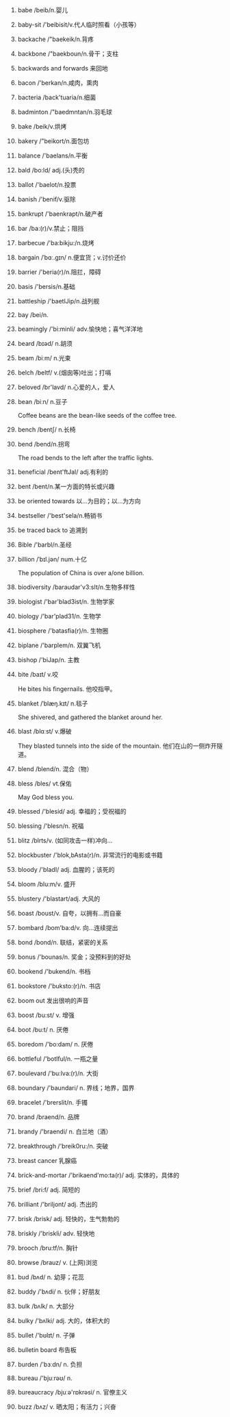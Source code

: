 1. babe /beib/n.婴儿
2. baby-sit /'beibisit/v.代人临时照看（小孩等）
3. backache /"baekeik/n.背疼
4. backbone /"baekboun/n.骨干；支柱
5. backwards and forwards 来回地
6. bacon /'berkan/n.咸肉，熏肉
7. bacteria /back'tuaria/n.细菌
8. badminton /"baedmntan/n.羽毛球
9. bake /beik/v.烘烤
10. bakery /"beikort/n.面包坊
11. balance /'baelans/n.平衡
12. bald /bo:ld/ adj.(头)秃的
13. ballot /'baelot/n.投票
14. banish /'benif/v.驱除
15. bankrupt /'baenkrapt/n.破产者
16. bar /ba:(r)/v.禁止；阻挡
17. barbecue /'ba:bikju:/n.烧烤
18. bargain /ˈbɑː.ɡɪn/ n.便宜货；v.讨价还价
19. barrier /'beria(r)/n.阻拦，障碍
20. basis /'bersis/n.基础
21. battleship /'baetlJip/n.战列舰
22. bay /bei/n.
23. beamingly /'bi:minli/ adv.愉快地；喜气洋洋地
24. beard /bɪəd/ n.胡须
25. beam /biːm/ n.光束
26. belch /beltf/ v.(烟囱等)吐出；打嗝
27. beloved /br'lavd/ n.心爱的人，爱人
28. bean /biːn/ n.豆子

    Coffee beans are the bean-like seeds of the coffee tree.

29. bench /bentʃ/ n.长椅
30. bend /bend/n.拐弯

    The road bends to the left after the traffic lights.

31. beneficial /bent'ftJal/ adj.有利的
32. bent /bent/n.某一方面的特长或兴趣
33. be oriented towards 以…为目的；以…为方向
34. bestseller /'best'sela/n.畅销书
35. be traced back to 追溯到
36. Bible /'barbl/n.圣经
37. billion /ˈbɪl.jən/ num.十亿

    The population of China is over a/one billion.

38. biodiversity /baraudar'v3:sIt/n.生物多样性
39. biologist /'bar'blad3ist/n. 生物学家
40. biology /'bar'plad31/n. 生物学
41. biosphere /'batasfia(r)/n. 生物圈
42. biplane /'barplem/n. 双翼飞机
43. bishop /'biJap/n. 主教
44. bite /baɪt/ v.咬

    He bites his fingernails. 他咬指甲。

45. blanket /ˈblæŋ.kɪt/ n.毯子

    She shivered, and gathered the blanket around her.

46. blast /blɑːst/ v.爆破

    They blasted tunnels into the side of the mountain. 他们在山的一侧炸开隧道。

47. blend /blend/n. 混合（物）
48. bless /bles/ vt.保佑

    May God bless you.

49. blessed /'blesid/ adj. 幸福的；受祝福的
50. blessing /'blesn/n. 祝福
51. blitz /blrts/v. (如同攻击一样)冲向…
52. blockbuster /'blok,bAsta(r)/n. 非常流行的电影或书籍
53. bloody /'bladI/ adj. 血腥的；该死的
54. bloom /blu:m/v. 盛开
55. blustery /'blastart/adj. 大风的
56. boast /boust/v. 自夸，以拥有…而自豪
57. bombard /bom'ba:d/v. 向…连续提出
58. bond /bond/n. 联结，紧密的关系
59. bonus /'bounas/n. 奖金；没预料到的好处
60. bookend /'bukend/n. 书档
61. bookstore /'buksto:(r)/n. 书店
62. boom out 发出很响的声音
63. boost /bu:st/ v. 增强
64. boot /bu:t/ n. 厌倦
65. boredom /'bo:dam/ n. 厌倦
66. bottleful /'botlful/n. 一瓶之量
67. boulevard /'bu:lva:(r)/n. 大街
68. boundary /'baundari/ n. 界线；地界，国界
69. bracelet /'brerslit/n. 手镯
70. brand /braend/n. 品牌
71. brandy /'braendi/ n. 白兰地（酒）
72. breakthrough /'breik0ru:/n. 突破
73. breast cancer 乳腺癌
74. brick-and-mortar /'brikaend'mo:ta(r)/ adj. 实体的，具体的
75. brief /bri:f/ adj. 简短的
76. brilliant /'briljont/ adj. 杰出的
77. brisk /brisk/ adj. 轻快的，生气勃勃的
78. briskly /'briskli/ adv. 轻快地
79. brooch /bru:tf/n. 胸针
80. browse /brauz/ v. (上网)浏览
81. bud /bʌd/ n. 幼芽；花蕊
82. buddy /'bʌdi/ n. 伙伴；好朋友
83. bulk /bʌlk/ n. 大部分
84. bulky /'bʌlki/ adj. 大的，体积大的
85. bullet /'bʊlɪt/ n. 子弹
86. bulletin board 布告板
87. burden /'bɜːdn/ n. 负担
88. bureau /'bjuːrəʊ/ n.
89. bureaucracy /bjuːə'rɒkrəsi/ n. 官僚主义
90. buzz /bʌz/ v. 晒太阳；有活力；兴奋
